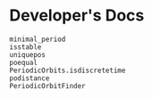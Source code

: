 # Developer's Docs

```@docs
minimal_period
isstable
uniquepos
poequal
PeriodicOrbits.isdiscretetime
podistance
PeriodicOrbitFinder
```